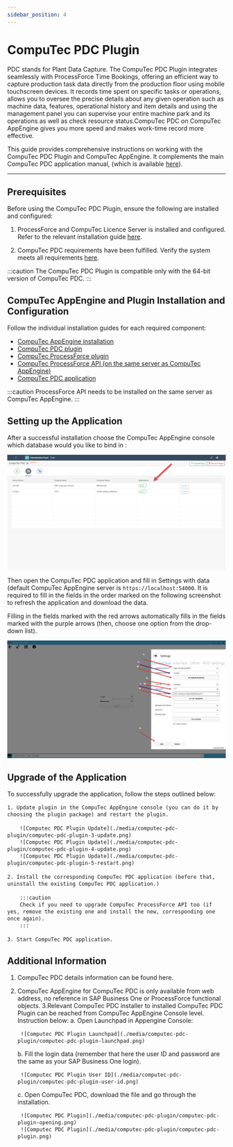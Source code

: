 ```yaml
---
sidebar_position: 4
---
```


# CompuTec PDC Plugin

PDC stands for Plant Data Capture. The CompuTec PDC Plugin integrates seamlessly with ProcessForce Time Bookings, offering an efficient way to capture production task data directly from the production floor using mobile touchscreen devices. It records time spent on specific tasks or operations, allows you to oversee the precise details about any given operation such as machine data, features, operational history and item details and using the management panel you can supervise your entire machine park and its operations as well as check resource status.CompuTec PDC on CompuTec AppEngine gives you more speed and makes work-time record more effective.

This guide provides comprehensive instructions on working with the CompuTec PDC Plugin and CompuTec AppEngine. It complements the main CompuTec PDC application manual, (which is available [here](/docs/pdc/)).

---

## Prerequisites

Before using the CompuTec PDC Plugin, ensure the following are installed and configured:

1. ProcessForce and CompuTec Licence Server is installed and configured. Refer to the relevant installation guide [here](/docs/processforce/administrator-guide/licensing/license-server/overview/).

2. CompuTec PDC requirements have been fulfilled. Verify the system meets all requirements [here](/docs/pdc/administrator-guide/installation/requirements/).

:::caution
The CompuTec PDC Plugin is compatible only with the 64-bit version of CompuTec PDC.
:::

## CompuTec AppEngine and Plugin Installation and Configuration

Follow the individual installation guides for each required component:

- [CompuTec AppEngine installation](../administrators-guide/configuration-and-administration/installation.md)
- [CompuTec PDC plugin](../administrators-guide/configuration-and-administration/configuration.md)
- [CompuTec ProcessForce plugin](../plugins-user-guide/processforce.md)
- [CompuTec ProcessForce API (on the same server as CompuTec AppEngine)](/docs/processforce/releases/download#computec-processforce-api)
- [CompuTec PDC application](/docs/pdc/administrator-guide/installation/first-installation/)

:::caution
ProcessForce API needs to be installed on the same server as CompuTec AppEngine.
:::

## Setting up the Application

After a successful installation choose the CompuTec AppEngine console which database would you like to bind in :

![Computec PDC Plugin Database](./media/computec-pdc-plugin/computec-pdc-plugin-database.png)

Then open the CompuTec PDC application and fill in Settings with data (default CompuTec AppEngine server is `https://localhost:54000`. It is required to fill in the fields in the order marked on the following screenshot to refresh the application and download the data.

Filling in the fields marked with the red arrows automatically fills in the fields marked with the purple arrows (then, choose one option from the drop-down list).

![Computec PDC Plugin Settings](./media/computec-pdc-plugin/computec-pdc-plugin-settings.png)

## Upgrade of the Application

To successfully upgrade the application, follow the steps outlined below:

    1. Update plugin in the CompuTec AppEngine console (you can do it by choosing the plugin package) and restart the plugin.

        ![Computec PDC Plugin Update](./media/computec-pdc-plugin/computec-pdc-plugin-3-update.png)
        ![Computec PDC Plugin Update](./media/computec-pdc-plugin/computec-pdc-plugin-4-update.png)
        ![Computec PDC Plugin Update](./media/computec-pdc-plugin/computec-pdc-plugin-5-restart.png)

    2. Install the corresponding CompuTec PDC application (before that, uninstall the existing CompuTec PDC application.)

        :::caution
        Check if you need to upgrade CompuTec ProcessForce API too (if yes, remove the existing one and install the new, corresponding one once again).
        :::

    3. Start CompuTec PDC application.

## Additional Information

1. CompuTec PDC details information can be found here.
2. CompuTec AppEngine for CompuTec PDC is only available from web address, no reference in SAP Business One or ProcessForce functional objects.
3.Relevant CompuTec PDC installer to installed CompuTec PDC Plugin can be reached from CompuTec AppEngine Console level. Instruction below:
    a. Open Launchpad in Appengine Console:

        ![Computec PDC Plugin Launchpad](./media/computec-pdc-plugin/computec-pdc-plugin-launchpad.png)

    b. Fill the login data (remember that here the user ID and password are the same as your SAP Business One login).

        ![Computec PDC Plugin User ID](./media/computec-pdc-plugin/computec-pdc-plugin-user-id.png)

    c. Open CompuTec PDC, download the file and go through the installation.

        ![Computec PDC Plugin](./media/computec-pdc-plugin/computec-pdc-plugin-opening.png)
        ![Computec PDC Plugin](./media/computec-pdc-plugin/computec-pdc-plugin.png)
